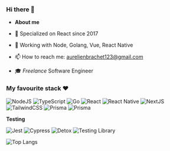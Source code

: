 ### Hi there 👋

- **About me**

- 🚀 Specialized on React since 2017
- 🚀 Working with Node, Golang, Vue, React Native
- 📫 How to reach me: aurelienbrachet123@gmail.com
- 🎓 _Freelance_ Software Engineer

### My favourite stack ❤️

![NodeJS](https://img.shields.io/badge/Node.js-339933?style=for-the-badge&logo=nodedotjs&logoColor=white) ![TypeScript](https://img.shields.io/badge/TypeScript-007ACC?style=for-the-badge&logo=typescript&logoColor=white)
![Go](https://camo.githubusercontent.com/a94b4bff4380defd0a25692696f308b81cf33a0f4b932f00aa502185de4ad051/68747470733a2f2f696d672e736869656c64732e696f2f62616467652f476f2d3036414344373f7374796c653d666f722d7468652d6261646765266c6f676f3d676f266c6f676f436f6c6f723d7768697465)
![React](https://img.shields.io/badge/React-20232A?style=for-the-badge&logo=react&logoColor=61DAFB) ![React Native](https://img.shields.io/badge/React_Native-20232A?style=for-the-badge&logo=react&logoColor=61DAFB) ![NextJS](https://img.shields.io/badge/next.js-000000?style=for-the-badge&logo=nextdotjs&logoColor=white) ![TailwindCSS](https://img.shields.io/badge/Tailwind_CSS-38B2AC?style=for-the-badge&logo=tailwind-css&logoColor=white)
![Prisma](https://img.shields.io/badge/Express.js-000000?style=for-the-badge&logo=express&logoColor=white) ![Prisma](https://img.shields.io/badge/prisma-1B222D?style=for-the-badge&logo=prisma&logoColor=white)

**Testing**

![Jest](https://img.shields.io/badge/Jest-C21325?style=for-the-badge&logo=jest&logoColor=white) ![Cypress](https://img.shields.io/badge/Cypress-17202C?style=for-the-badge&logo=cypress&logoColor=white) ![Detox](https://img.shields.io/badge/Detox-000000?style=for-the-badge&logo=dash&logoColor=white) ![Testing Library](https://img.shields.io/badge/Testing_Library-C21325?style=for-the-badge&logo=Supabase&logoColor=white)

![Top Langs](https://github-readme-stats.vercel.app/api/top-langs/?username=aurelienbr96&hide_progress=true)
